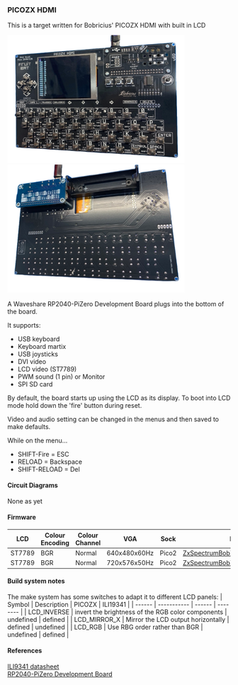### PICOZX HDMI
This is a target written for Bobricius' PICOZX HDMI with built in LCD 

<img src="PicoZxHdmi1.png" width="400"/>
<img src="PicoZxHdmi2.png" width="400"/>

A Waveshare RP2040-PiZero Development Board plugs into the bottom of the board.

It supports:
* USB keyboard
* Keyboard martix
* USB joysticks
* DVI video
* LCD video (ST7789)
* PWM sound (1 pin) or Monitor
* SPI SD card

By default, the board starts up using the LCD as its display.
To boot into LCD mode hold down the 'fire' button during reset.

Video and audio setting can be changed in the menus and then saved to make defaults.

While on the menu...
* SHIFT-Fire = ESC
* RELOAD = Backspace
* SHIFT-RELOAD = Del

#### Circuit Diagrams
None as yet

#### Firmware
| LCD | Colour Encoding | Colour Channel | VGA | Sock | Firmware |
| - | - | - | - | - | - |
| ST7789 | BGR | Normal | 640x480x60Hz | Pico2 | [ZxSpectrumBobZero_640x480x60Hz.uf2](/uf2-rp2040/ZxSpectrumBobZero_640x480x60Hz.uf2) |
| ST7789 | BGR | Normal | 720x576x50Hz | Pico2 | [ZxSpectrumBobZero_720x576x50Hz.uf2](/uf2-rp2040/ZxSpectrumBobZero_720x576x50Hz.uf2) |


#### Build system notes
The make system has some switches to adapt it to different LCD panels:
| Symbol | Description | PICOZX | ILI19341 |
| ------ | ----------- | ------ | -------- |
| LCD_INVERSE | invert the brightness of the RGB color components | undefined | defined |
| LCD_MIRROR_X | Mirror the LCD output horizontally | defined | undefined |
| LCD_RGB | Use RBG order rather than BGR | undefined |  defined |

#### References
[ILI9341 datasheet](https://cdn-shop.adafruit.com/datasheets/ILI9341.pdf)<br/>
[RP2040-PiZero Development Board](https://www.waveshare.com/rp2040-pizero.htm)<br/>


